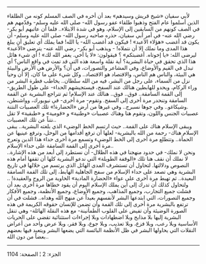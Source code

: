 ------------------------------------------------------------------------

لأبي سفيان «شيخ قريش وسيدهم» بعد أن أخره في الصف المسلم كونه من الطلقاء
الذين أسلموا عام الفتح وذهبوا طلقاء عفو رسول الله- صلى الله عليه وسلم-
وقدّمهم هم في الصف كونهم من السابقين إلى الإسلام، وهو في شدة الابتلاء..
فلما أن عاتبهم أبو بكر- رضي الله عنه- في أمر أبي سفيان، حذره صاحبه رسول
الله- صلى الله عليه وسلم- أن يكون قد أغضب «هؤلاء الأعبد» ! فيكون قد أغضب
الله- يا الله! فما يملك أي تعليق أن يبلغ هذا المدى وما نملك إلا أن
نتملاه! - ويذهب أبو بكر- رضي الله عنه- يترضى «الأعبد» ليرضى الله: «يا
إخوتاه. أغضبتكم» ؟ فيقولون: «لا يا أخي. يغفر الله لك» ! أي شيء هائل هذا
الذي تحقق في حياة البشرية؟ أية نقلة واسعة هذه التي قد تمت في واقع الناس؟
أي تبدل في القيم والأوضاع، وفي المشاعر والتصورات، في آن؟ والأرض هي الأرض
والبيئة هي البيئة، والناس هم الناس، والاقتصاد هو الاقتصاد.. وكل شيء على
ما كان، إلا أن وحياً نزل من السماء، على رجل من البشر، فيه من الله سلطان..
يخاطب فطرة البشر من وراء الركام، ويحدو للهابطين هنالك عند السفح،
فيستجيشهم الحداء- على طول الطريق- إلى القمة السامقة.. فوق.. فوق.. هنالك
عند الإسلام! ثم تتراجع البشرية عن القمة السامقة وتنحدر مرة أخرى إلى
السفح. وتقوم- مرة أخرى- في نيويورك، وواشنطن، وشيكاغو.. وفي جوها نسبرج..
وفي غيرها من أرض «الحضارة!» تلك العصبيات النتنة.  
عصبيات الجنس واللون، وتقوم هنا وهناك عصبيات «وطنية» و «قومية» و «طبقية»
لا تقل نتناً عن تلك العصبيات..  
ويبقى الإسلام هناك على القمة.. حيث ارتسم الخط الوضيء الذي بلغته
البشرية.. يبقى الإسلام هناك- رحمة من الله بالبشرية- لعلها أن ترفع
أقدامها من الوحل، وترفع عينيها عن الحمأة.. وتتطلع مرة أخرى إلى الخط
الوضيء وتسمع مرة أخرى حداء هذا الدين وتعرج مرة أخرى إلى القمة السامقة
على حداء الإسلام..  
ونحن لا نملك- في حدود منهجنا في هذه الظلال- أن نستطرد إلى أبعد من هذه
الإشارة.. لا نملك أن نقف هنا تلك «الوقفة الطويلة» التي ندعو البشرية كلها
أن تقفها أمام هذه النصوص ودلالتها. لتحاول أن تستشرف المدى الهائل الذي
يرتسم من خلالها في تاريخ البشرية وهي تصعد على حداء الإسلام من سفح
الجاهلية الهابط، إلى تلك القمة السامقة البعيدة.. ثم تهبط مرة أخرى على
عواء «الحضارة المادية» الخاوية من الروح والعقيدة! .. ولتحاول كذلك أن
تدرك إلى أين يملك الإسلام اليوم أن يقود خطاها مرة أخرى بعد أن فشلت جميع
التجارب، وجميع المذاهب، وجميع الأوضاع، وجميع الأنظمة، وجميع الأفكار
وجميع التصورات، التي ابتدعها البشر لأنفسهم بعيداً عن منهج الله وهداه..
فشلت في أن ترتفع بالبشرية مرة أخرى إلى تلك القمة وأن تضمن للإنسان حقوقه
الكريمة في هذه الصورة الوضيئة وأن تفيض على القلوب الطمأنينة- مع هذه
النقلة الهائلة- وهي تنقل البشرية إليها بلا مذابح وبلا اضطهادات وبلا
إجراءات استثنائية تقضي على الحريات الأساسية وبلا رعب، وبلا فزع، وبلا
تعذيب، وبلا جوع، وبلا فقر، وبلا عرض واحد من أعراض النقلات التي يحاولها
البشر في ظل الأنظمة البائسة التي يضعها البشر ويتعبد فيها بعضهم بعضاً من
دون الله..

------------------------------------------------------------------------

الجزء: 2 ¦ الصفحة: 1104
